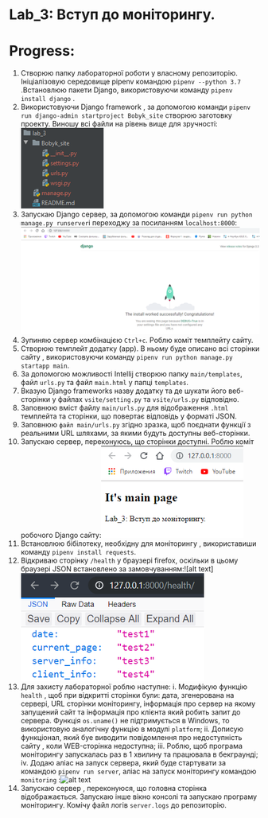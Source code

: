 # Lab_3: Вступ до моніторингу.

# Progress:
1. Створюю папку лабораторної роботи у власному репозиторію. Ініціалізовую середовище pipenv командою `pipenv --python 3.7` .Встановлюю пакети Django, використовуючи команду `pipenv install django` .
2. Використовуючи Django framework , за допомогою команди `pipenv run django-admin startproject Bobyk_site` створюю заготовку проекту. Виношу всі файли на рівень вище для зручності:![alt text](https://github.com/yuriybobyk/ik-31-bobyk/blob/master/lab_3/img/1.PNG)
3. Запускаю Django сервер, за допомогою команди `pipenv run python manage.py runserver`і переходжу за посиланням `localhost:8000`:![alt text](https://github.com/yuriybobyk/ik-31-bobyk/blob/master/lab_3/img/2.PNG)
4. Зупиняю сервер комбінацією `Ctrl+c`. Роблю коміт темплейту сайту.
5. Створюю темплейт додатку (app). В ньому буде описано всі сторінки сайту , використовуючи команду `pipenv run python manage.py startapp main`.
6. За допомогою можливості Intellij створюю папку `main/templates`, файл `urls.py` та файл `main.html` у папці `templates`.
7. Вказую Django frameworks назву додатку та де шукати його веб-сторінки у файлах `vsite/setting.py` та `vsite/urls.py` відповідно.
8. Заповнюю вміст файлу `main/urls.py` для відображення `.html` темплейта та сторінки, що повертає відповідь у форматі JSON.
9. Заповнюю `файл main/urls.py` згідно зразка, щоб поєднати функції з реальними URL шляхами, за якими будуть доступны веб-сторінки.
10. Запускаю сервер, переконуюсь, що сторінки доступні. Роблю коміт робочого Django сайту:![alt text](https://github.com/yuriybobyk/ik-31-bobyk/blob/master/lab_3/img/3.PNG)
11. Встановлюю бібілотеку, необхідну для моніторингу , використавиши команду `pipenv install requests`.
12. Відкриваю сторінку `/health` у браузері firefox, оскільки в цьому браузері JSON встановлено за замовчуванням:![alt text]![alt text](https://github.com/yuriybobyk/ik-31-bobyk/blob/master/lab_3/img/4.png) 
13. Для захисту лабораторної роблю наступне:
 i. Модифікую функцію `health` , щоб при відкритті сторінки були: дата, згенерована на сервері, URL сторінки моніторингу, інформація про сервер на якому запущений сайт та інформація про клієнта який робить запит до сервера. Функція `os.uname()` не підтримується в Windows, то використовую аналогічну функцію в модулі `platform`;
 ii. Дописую функціонал, який буе виводити повідомлення про недоступність сайту , коли WEB-сторінка недоступна;
 iii. Роблю, щоб програма моніторингу запускалась раз в 1 хвилину та працювала в бекграунді;
 iv. Додаю аліас на запуск сервера, який буде стартувати за командою `pipenv run server`, аліас на запуск моніторингу командою `monitoring` :![alt text]()
 14. Запускаю сервер , переконуюся, що головна сторінка відображається. Запускаю інше вікно консолі та запускаю програму моніторингу. Комічу файл логів `server.logs` до репозиторію.
 
   

